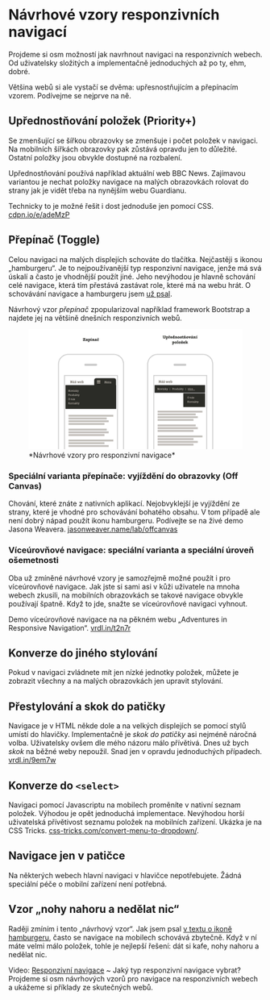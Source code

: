 # Návrhové vzory responzivních navigací

Projdeme si osm možností jak navrhnout navigaci na responzivních webech. Od uživatelsky složitých a implementačně jednoduchých až po ty, ehm, dobré. 

<!-- AdSnippet -->

Většina webů si ale vystačí se dvěma: upřesnostňujícím a přepínacím vzorem. Podívejme se nejprve na ně.

## Upřednostňování položek (Priority+)

Se zmenšující se šířkou obrazovky se zmenšuje i počet položek v navigaci. Na mobilních šířkách obrazovky pak zůstává opravdu jen to důležité. Ostatní položky jsou obvykle dostupné na rozbalení.  

Upřednostňování používá například aktuální web BBC News. Zajímavou variantou je nechat položky navigace na malých obrazovkách rolovat do strany jak je vidět třeba na nynějším webu Guardianu.

Technicky to je možné řešit i dost jednoduše jen pomocí CSS. [cdpn.io/e/adeMzP](http://codepen.io/olach/details/adeMzP) 

## Přepínač (Toggle)

Celou navigaci na malých displejích schováte do tlačítka. Nejčastěji s ikonou „hamburgeru“. Je to nejpoužívanější typ responzivní navigace, jenže má svá úskalí a často je vhodnější použít jiné. Jeho nevýhodou je hlavně schování celé navigace, která tím přestává zastávat role, které má na webu hrát. O schovávání navigace a hamburgeru jsem [už psal](mobilni-navigace-hamburger.md). 

Návrhový vzor *přepínač* zpopularizoval například framework Bootstrap a najdete jej na většině dnešních responzivních webů. 

<figure>
<img src="dist/images/original/responzivni-navigace.jpg" alt="">
<figcaption markdown="1">    
*Návrhové vzory pro responzivní navigace*
</figcaption> 
</figure>


### Speciální varianta přepínače: vyjíždění do obrazovky (Off Canvas)

Chování, které znáte z nativních aplikací. Nejobvyklejší je vyjíždění ze strany, které je vhodné pro schovávání bohatého obsahu. V tom případě ale není dobrý nápad použít ikonu hamburgeru. Podívejte se na živé demo Jasona Weavera. [jasonweaver.name/lab/offcanvas](http://jasonweaver.name/lab/offcanvas/)

### Víceúrovňové navigace: speciální varianta a speciální úroveň ošemetnosti

Oba už zmíněné návrhové vzory je samozřejmě možné použít i pro víceúrovňové navigace. Jak jste si sami asi v kůži uživatele na mnoha webech zkusili, na mobilních obrazovkách se takové navigace obvykle používají špatně. Když to jde, snažte se víceúrovňové navigaci vyhnout. 

<!-- AdSnippet -->

Demo víceúrovňové navigace na na pěkném webu „Adventures in Responsive Navigation“. [vrdl.in/t2n7r](http://responsivenavigation.net/examples/multi-toggle/index.html)


## Konverze do jiného stylování

Pokud v navigaci zvládnete mít jen nízké jednotky položek, můžete je  zobrazit všechny a na malých obrazovkách jen upravit stylování. 

## Přestylování a skok do patičky

Navigace je v HTML někde dole a na velkých displejích se pomocí stylů umístí do hlavičky. Implementačně je *skok do patičky* asi nejméně náročná volba. Uživatelsky ovšem dle mého názoru málo přívětivá. Dnes už bych *skok* na běžné weby nepoužil. Snad jen v opravdu jednoduchých případech. [vrdl.in/9em7w](http://responsivenavigation.net/examples/clean-grid/index.html)

## Konverze do `<select>`

Navigaci pomocí Javascriptu na mobilech proměníte v nativní seznam položek. Výhodou je opět jednoduchá implementace. Nevýhodou horší uživatelská přívětivost seznamu položek na mobilních zařízení. Ukázka je na CSS Tricks. [css-tricks.com/convert-menu-to-dropdown/](https://css-tricks.com/convert-menu-to-dropdown/).

## Navigace jen v patičce

Na některých webech hlavní navigaci v hlavičce nepotřebujete. Žádná speciální péče o mobilní zařízení není potřebná.

## Vzor „nohy nahoru a nedělat nic“

Raději zmíním i tento „návrhový vzor“. Jak jsem psal [v textu o ikoně hamburgeru](mobilni-navigace-hamburger.md), často se navigace na mobilech schovává zbytečně. Když v ní máte velmi málo položek, tohle je nejlepší řešení: dát si kafe, nohy nahoru a nedělat nic. 

<p class="video">
Video: <a href="https://www.youtube.com/watch?v=D4IDwYCWfJk">Responzivní navigace</a> ~ Jaký typ responzivní navigace vybrat? Projdeme si osm návrhových vzorů pro navigace na responzivních webech a ukážeme si příklady ze skutečných webů.
</p>

